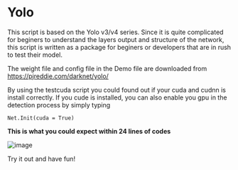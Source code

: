 # Yolo

This script is based on the Yolo v3/v4 series. Since it is quite complicated for beginers to understand the layers output and structure of the network, this script is written as a package for beginers or developers that are in rush to test their model.

The weight file and config file in the Demo file are downloaded from https://pjreddie.com/darknet/yolo/ 

By using the testcuda script you could found out if your cuda and cudnn is install correctly. If you cude is installed, you can also enable you gpu in the detection process by simply typing


````
Net.Init(cuda = True)
````



**This is what you could expect within 24 lines of codes**

![image](https://github.com/jj98-hub/Yolo/blob/26cdbba7c40198388f1417423329e80b16a54da8/DemoOutput.gif)

Try it out and have fun!
